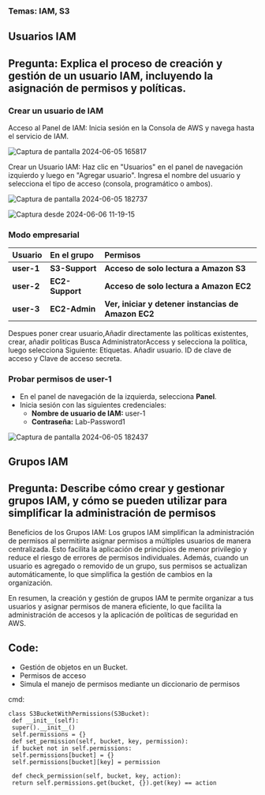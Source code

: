 ### Temas: IAM, S3

## Usuarios IAM
## Pregunta: Explica el proceso de creación y gestión de un usuario IAM, incluyendo la asignación de permisos y políticas.
### Crear un usuario de IAM

Acceso al Panel de IAM: Inicia sesión en la Consola de AWS y navega hasta el servicio de IAM.

![Captura de pantalla 2024-06-05 165817](https://github.com/Lila-Huanca/Trabajos-individuales-COMUNICACION-DE-DATOS-Y-REDES/assets/166184502/ea45be8d-e898-4309-b972-805a6a69ae77)

Crear un Usuario IAM: Haz clic en "Usuarios" en el panel de navegación izquierdo y luego en "Agregar usuario". Ingresa el nombre del usuario y selecciona el tipo de acceso (consola, programático o ambos).

![Captura de pantalla 2024-06-05 182737](https://github.com/Lila-Huanca/Trabajos-individuales-COMUNICACION-DE-DATOS-Y-REDES/assets/166184502/33971303-5f60-4189-8fa9-04d70192f760)


![Captura desde 2024-06-06 11-19-15](https://github.com/Lila-Huanca/Trabajos-individuales-COMUNICACION-DE-DATOS-Y-REDES/assets/166184502/dc8eccf8-2693-4daa-b9ca-eaa2ce4da070)

### **Modo empresarial**

|**Usuario**|**En el grupo**|**Permisos**|
| :- | :- | :- |
|**user-1**|**S3-Support**|**Acceso de solo lectura a Amazon S3**|
|**user-2**|**EC2-Support**|**Acceso de solo lectura a Amazon EC2**|
|**user-3**|**EC2-Admin**|**Ver, iniciar y detener instancias de Amazon EC2**|


 Despues poner crear usuario,Añadir directamente las políticas existentes, crear, añadir politicas  Busca AdministratorAccess y selecciona la política, luego selecciona Siguiente: Etiquetas. Añadir usuario.  ID de clave de acceso y Clave de acceso secreta.

 ### **Probar permisos de user-1**

- En el panel de navegación de la izquierda, selecciona **Panel**.
- Inicia sesión con las siguientes credenciales:
  - **Nombre de usuario de IAM:** user-1
  - **Contraseña:** Lab-Password1
 
![Captura de pantalla 2024-06-05 182437](https://github.com/Lila-Huanca/Trabajos-individuales-COMUNICACION-DE-DATOS-Y-REDES/assets/166184502/f35cc8f7-65ee-4358-996f-0fdd05dac6e5)


## Grupos IAM
## Pregunta: Describe cómo crear y gestionar grupos IAM, y cómo se pueden utilizar para simplificar la administración de permisos

Beneficios de los Grupos IAM: Los grupos IAM simplifican la administración de permisos al permitirte asignar permisos a múltiples usuarios de manera centralizada. Esto facilita la aplicación de principios de menor privilegio y reduce el riesgo de errores de permisos individuales. Además, cuando un usuario es agregado o removido de un grupo, sus permisos se actualizan automáticamente, lo que simplifica la gestión de cambios en la organización.

En resumen, la creación y gestión de grupos IAM te permite organizar a tus usuarios y asignar permisos de manera eficiente, lo que facilita la administración de accesos y la aplicación de políticas de seguridad en AWS.


## Code: 

- Gestión de objetos en un Bucket.
- Permisos de acceso
- Simula el manejo de permisos mediante un diccionario de permisos

cmd: 

```
class S3BucketWithPermissions(S3Bucket):
 def __init__(self):
 super().__init__()
 self.permissions = {}
 def set_permission(self, bucket, key, permission):
 if bucket not in self.permissions:
 self.permissions[bucket] = {}
 self.permissions[bucket][key] = permission

 def check_permission(self, bucket, key, action):
 return self.permissions.get(bucket, {}).get(key) == action

```



